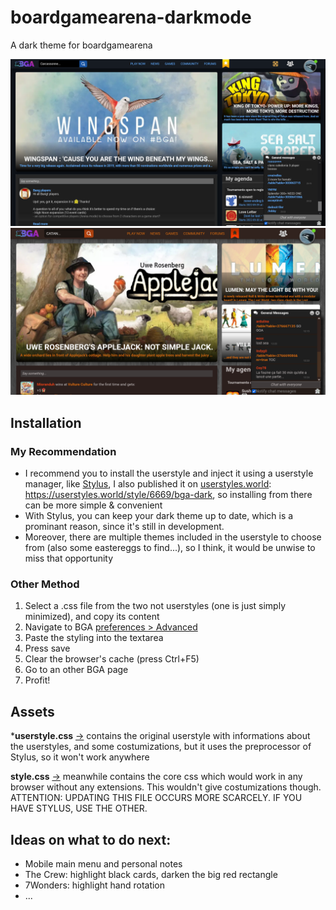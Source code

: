 # boardgamearena-darkmode
A dark theme for boardgamearena

![Screenshot](https://raw.githubusercontent.com/OregSamSas/boardgamearena-darkmode/master/assets/images/bga-example.png)
![Screenshot2](https://raw.githubusercontent.com/OregSamSas/boardgamearena-darkmode/master/assets/images/bga-example-lantern.png)
## Installation

### My Recommendation

- I recommend you to install the userstyle and inject it using a userstyle manager, like [Stylus](https://chrome.google.com/webstore/detail/stylus/clngdbkpkpeebahjckkjfobafhncgmne), I also published it on [userstyles.world](https://userstyles.world/): https://userstyles.world/style/6669/bga-dark, so installing from there can be more simple & convenient
- With Stylus, you can keep your dark theme up to date, which is a prominant reason, since it's still in development. 
- Moreover, there are multiple themes included in the userstyle to choose from (also some eastereggs to find...), so I think, it would be unwise to miss that opportunity

### Other Method

1. Select a .css file from the two not userstyles (one is just simply minimized), and copy its content
2. Navigate to BGA [preferences > Advanced](https://boardgamearena.com/preferences?section=advanced)
3. Paste the styling into the textarea
4. Press save
5. Clear the browser's cache (press Ctrl+F5)
6. Go to an other BGA page
7. Profit!

## Assets

***userstyle.css** [->](https://github.com/OregSamSas/boardgamearena-darkmode/blob/master/userstyle.css) contains the original userstyle with informations about the userstyles, and some costumizations, but it uses the preprocessor of Stylus, so it won't work anywhere

**style.css** [->](https://github.com/OregSamSas/boardgamearena-darkmode/blob/master/style.css) meanwhile contains the core css which would work in any browser without any extensions. This wouldn't give costumizations though. 
ATTENTION: UPDATING THIS FILE OCCURS MORE SCARCELY. IF YOU HAVE STYLUS, USE THE OTHER.

## Ideas on what to do next:

- Mobile main menu and personal notes
- The Crew: highlight black cards, darken the big red rectangle
- 7Wonders: highlight hand rotation
- ...
